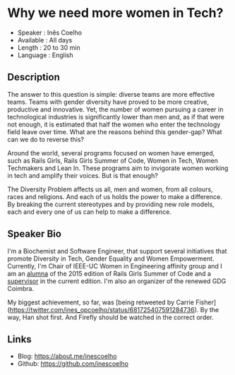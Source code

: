 Why we need more women in Tech?
========================

* Speaker   : Inês Coelho
* Available : All days
* Length    : 20 to 30 min 
* Language  : English

Description
-----------

The answer to this question is simple: diverse teams are more effective teams. Teams with gender diversity have proved to be more creative, productive and innovative. Yet, the number of women pursuing a career in technological industries is significantly lower than men and, as if that were not enough, it is estimated that half the women who enter the technology field leave over time. What are the reasons behind this gender-gap? What can we do to reverse this? 

Around the world, several programs focused on women have emerged, such as Rails Girls, Rails Girls Summer of Code, Women in Tech, Women Techmakers and Lean In. These programs aim to invigorate women working in tech and amplify their voices. But is that enough?

The Diversity Problem affects us all, men and women, from all colours, races and religions. And each of us holds the power to make a difference. By breaking the current stereotypes and by providing new role models, each and every one of us can help to make a difference. 

Speaker Bio
-----------

I'm a Biochemist and Software  Engineer, that support several initiatives that promote Diversity in Tech, Gender Equality and Women Empowerment. Currently, I'm Chair of IEEE-UC Women in Engineering affinity group and I am an [alumna](https://teams.railsgirlssummerofcode.org/teams/66) of the 2015 edition of Rails Girls Summer of Code and a [supervisor](https://teams.railsgirlssummerofcode.org/teams/205) in the current edition.  I'm also an organizer of the renewed GDG Coimbra.

My biggest achievement, so far, was [being retweeted by Carrie Fisher] (https://twitter.com/ines_opcoelho/status/681725407591284736). By the way, Han shot first. And Firefly should be watched in the correct order.

Links
-----

* Blog: https://about.me/inescoelho
* Github: https://github.com/inescoelho